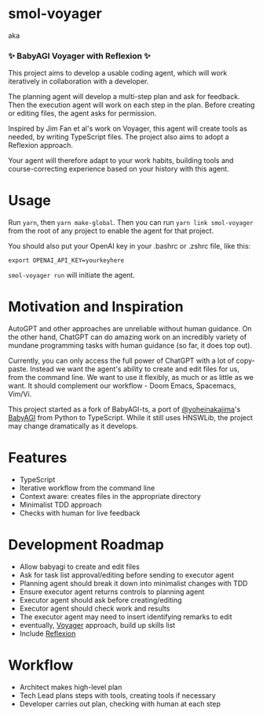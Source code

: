 # smol-voyager

aka

### ✨ BabyAGI Voyager with Reflexion ✨

This project aims to develop a usable coding agent, which will work iteratively in collaboration with a developer.

The planning agent will develop a multi-step plan and ask for feedback. Then the execution agent will work on each step in the plan. Before creating or editing files, the agent asks for permission.

Inspired by Jim Fan et al's work on Voyager, this agent will create tools as needed, by writing TypeScript files. The project also aims to adopt a Reflexion approach.

Your agent will therefore adapt to your work habits, building tools and course-correcting experience based on your history with this agent.

# Usage

Run `yarn`, then `yarn make-global`. Then you can run `yarn link smol-voyager` from the root of any project to enable the agent for that project.

You should also put your OpenAI key in your .bashrc or .zshrc file, like this:

```
export OPENAI_API_KEY=yourkeyhere
```

`smol-voyager run` will initiate the agent.

# Motivation and Inspiration

AutoGPT and other approaches are unreliable without human guidance. On the other hand, ChatGPT can do amazing work on an incredibly variety of mundane programming tasks with human guidance (so far, it does top out).

Currently, you can only access the full power of ChatGPT with a lot of copy-paste. Instead we want the agent's ability to create and edit files for us, from the command line. We want to use it flexibly, as much or as little as we want. It should complement our workflow - Doom Emacs, Spacemacs, Vim/Vi.

This project started as a fork of BabyAGI-ts, a port of [@yoheinakajima](https://twitter.com/yoheinakajima)'s [BabyAGI](https://github.com/yoheinakajima/babyagi) from Python to TypeScript. While it still uses HNSWLib, the project may change dramatically as it develops.

# Features

- TypeScript
- Iterative workflow from the command line
- Context aware: creates files in the appropriate directory
- Minimalist TDD approach
- Checks with human for live feedback

# Development Roadmap

- Allow babyagi to create and edit files
- Ask for task list approval/editing before sending to executor agent
- Planning agent should break it down into minimalist changes with TDD
- Ensure executor agent returns controls to planning agent
- Executor agent should ask before creating/editing
- Executor agent should check work and results
- The executor agent may need to insert identifying remarks to edit
- eventually, [Voyager](https://github.com/MineDojo/Voyager/tree/main/voyager) approach, build up skills list
- Include [Reflexion](https://github.com/noahshinn024/reflexion)

# Workflow
- Architect makes high-level plan
- Tech Lead plans steps with tools, creating tools if necessary
- Developer carries out plan, checking with human at each step

